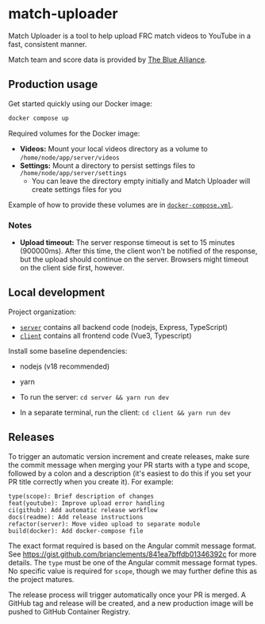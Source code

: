 # match-uploader

Match Uploader is a tool to help upload FRC match videos to YouTube in a fast, consistent manner.

Match team and score data is provided by [The Blue Alliance](https://www.thebluealliance.com).

## Production usage

Get started quickly using our Docker image:
```bash
docker compose up
```

Required volumes for the Docker image:
- **Videos:** Mount your local videos directory as a volume to `/home/node/app/server/videos`
- **Settings:** Mount a directory to persist settings files to `/home/node/app/server/settings`
  - You can leave the directory empty initially and Match Uploader will create settings files for you

Example of how to provide these volumes are in [`docker-compose.yml`](docker-compose.yml).

### Notes

- **Upload timeout:** The server response timeout is set to 15 minutes (900000ms). After this time, the client won't be
  notified of the response, but the upload should continue on the server. Browsers might timeout on the client side first,
  however.

## Local development

Project organization:
 - [`server`](server) contains all backend code (nodejs, Express, TypeScript)
 - [`client`](client) contains all frontend code (Vue3, Typescript)

Install some baseline dependencies:
  - nodejs (v18 recommended)
  - yarn

- To run the server: `cd server && yarn run dev`
- In a separate terminal, run the client: `cd client && yarn run dev`

## Releases

To trigger an automatic version increment and create releases, make sure the commit message when merging your PR starts
with a type and scope, followed by a colon and a description (it's easiest to do this if you set your PR title correctly
when you create it). For example:
```
type(scope): Brief description of changes
feat(youtube): Improve upload error handling
ci(github): Add automatic release workflow
docs(readme): Add release instructions
refactor(server): Move video upload to separate module
build(docker): Add docker-compose file
```

The exact format required is based on the Angular commit message format. See 
https://gist.github.com/brianclements/841ea7bffdb01346392c for more details. The `type` must be one of the Angular
commit message format types. No specific value is required for `scope`, though we may further define this as the project
matures.

The release process will trigger automatically once your PR is merged. A GitHub tag and release will be created, and a
new production image will be pushed to GitHub Container Registry.
